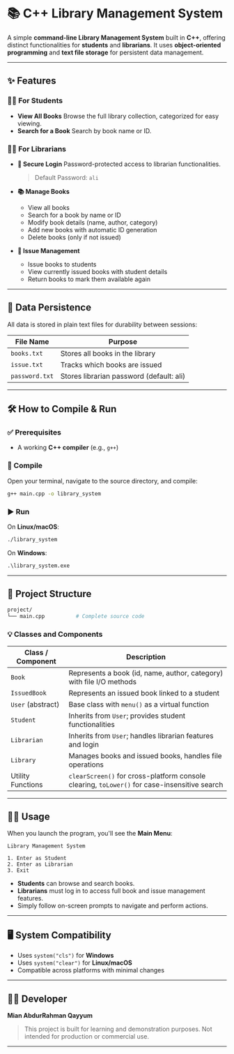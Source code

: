 # 📚 C++ Library Management System

A simple **command-line Library Management System** built in **C++**, offering distinct functionalities for **students** and **librarians**. It uses **object-oriented programming** and **text file storage** for persistent data management.

---

## ✨ Features

### 👨‍🎓 For Students

* **View All Books**
  Browse the full library collection, categorized for easy viewing.
* **Search for a Book**
  Search by book name or ID.

### 🧑‍🏫 For Librarians

* **🔐 Secure Login**
  Password-protected access to librarian functionalities.

  > Default Password: `ali`
* **📚 Manage Books**

  * View all books
  * Search for a book by name or ID
  * Modify book details (name, author, category)
  * Add new books with automatic ID generation
  * Delete books (only if not issued)
* **📖 Issue Management**

  * Issue books to students
  * View currently issued books with student details
  * Return books to mark them available again

---

## 💾 Data Persistence

All data is stored in plain text files for durability between sessions:

| File Name      | Purpose                                  |
| -------------- | ---------------------------------------- |
| `books.txt`    | Stores all books in the library          |
| `issue.txt`    | Tracks which books are issued            |
| `password.txt` | Stores librarian password (default: ali) |

---

## 🛠️ How to Compile & Run

### ✅ Prerequisites

* A working **C++ compiler** (e.g., `g++`)

### 🔧 Compile

Open your terminal, navigate to the source directory, and compile:

```bash
g++ main.cpp -o library_system
```

### ▶️ Run

On **Linux/macOS**:

```bash
./library_system
```

On **Windows**:

```cmd
.\library_system.exe
```

---

## 📂 Project Structure

```bash
project/
└── main.cpp          # Complete source code
```

### 💡 Classes and Components

| Class / Component | Description                                                                                  |
| ----------------- | -------------------------------------------------------------------------------------------- |
| `Book`            | Represents a book (id, name, author, category) with file I/O methods                         |
| `IssuedBook`      | Represents an issued book linked to a student                                                |
| `User` (abstract) | Base class with `menu()` as a virtual function                                               |
| `Student`         | Inherits from `User`; provides student functionalities                                       |
| `Librarian`       | Inherits from `User`; handles librarian features and login                                   |
| `Library`         | Manages books and issued books, handles file operations                                      |
| Utility Functions | `clearScreen()` for cross-platform console clearing, `toLower()` for case-insensitive search |

---

## 🧑‍💻 Usage

When you launch the program, you'll see the **Main Menu**:

```text
Library Management System

1. Enter as Student
2. Enter as Librarian
3. Exit
```

* **Students** can browse and search books.
* **Librarians** must log in to access full book and issue management features.
* Simply follow on-screen prompts to navigate and perform actions.

---

## 🖥️ System Compatibility

* Uses `system("cls")` for **Windows**
* Uses `system("clear")` for **Linux/macOS**
* Compatible across platforms with minimal changes

---

## 👨‍💻 Developer

**Mian AbdurRahman Qayyum**

> This project is built for learning and demonstration purposes.
> Not intended for production or commercial use.

---

